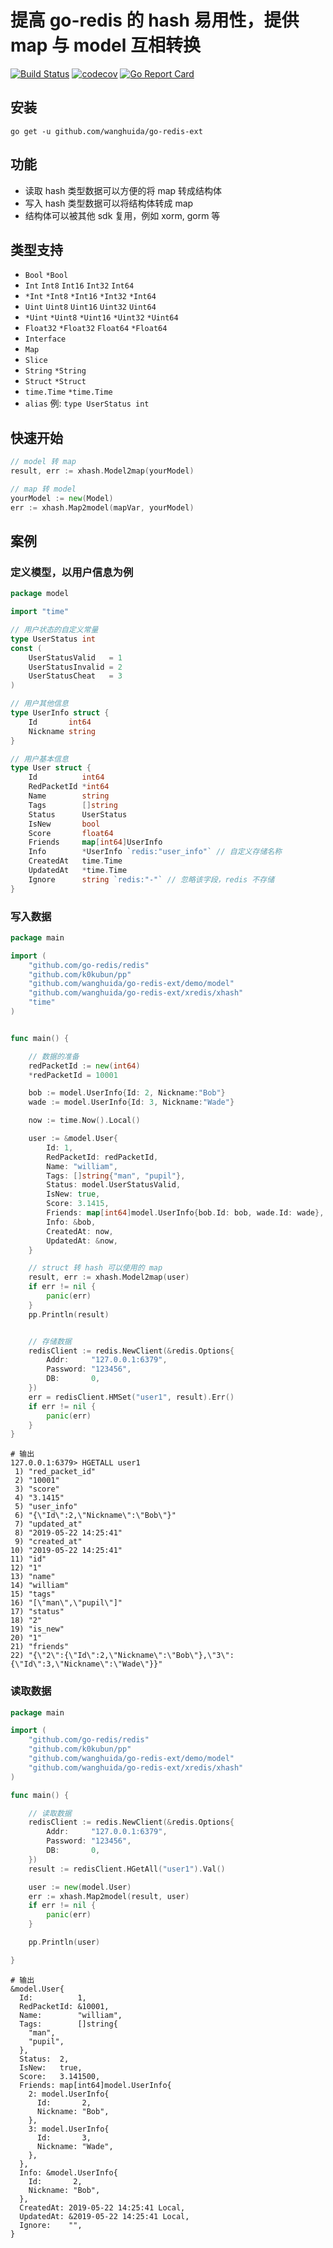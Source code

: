 # 提高 go-redis 的 hash 易用性，提供 map 与 model 互相转换

[![Build Status](https://travis-ci.org/wanghuida/go-redis-ext.svg?branch=master)](https://travis-ci.org/wanghuida/go-redis-ext)
[![codecov](https://codecov.io/gh/wanghuida/go-redis-ext/branch/master/graph/badge.svg)](https://codecov.io/gh/wanghuida/go-redis-ext)
[![Go Report Card](https://goreportcard.com/badge/github.com/wanghuida/go-redis-ext)](https://goreportcard.com/report/github.com/wanghuida/go-redis-ext)

## 安装

```shell
go get -u github.com/wanghuida/go-redis-ext
```

## 功能

- 读取 hash 类型数据可以方便的将 map 转成结构体
- 写入 hash 类型数据可以将结构体转成 map
- 结构体可以被其他 sdk 复用，例如 xorm, gorm 等

## 类型支持

- `Bool` `*Bool`
- `Int` `Int8` `Int16` `Int32` `Int64`
- `*Int` `*Int8` `*Int16` `*Int32` `*Int64`
- `Uint` `Uint8` `Uint16` `Uint32` `Uint64`
- `*Uint` `*Uint8` `*Uint16` `*Uint32` `*Uint64`
- `Float32` `*Float32` `Float64` `*Float64`
- `Interface`
- `Map`
- `Slice`
- `String` `*String`
- `Struct` `*Struct`
- `time.Time` `*time.Time`
- `alias` 例: `type UserStatus int`

## 快速开始

```go
// model 转 map
result, err := xhash.Model2map(yourModel)

// map 转 model
yourModel := new(Model)
err := xhash.Map2model(mapVar, yourModel)
```


## 案例

### 定义模型，以用户信息为例

```go
package model

import "time"

// 用户状态的自定义常量
type UserStatus int
const (
	UserStatusValid   = 1
	UserStatusInvalid = 2
	UserStatusCheat   = 3
)

// 用户其他信息
type UserInfo struct {
	Id       int64
	Nickname string
}

// 用户基本信息
type User struct {
	Id          int64
	RedPacketId *int64
	Name        string
	Tags        []string
	Status      UserStatus
	IsNew       bool
	Score       float64
	Friends     map[int64]UserInfo
	Info        *UserInfo `redis:"user_info"` // 自定义存储名称
	CreatedAt   time.Time
	UpdatedAt   *time.Time
	Ignore      string `redis:"-"` // 忽略该字段，redis 不存储
}

```

### 写入数据

```go
package main

import (
	"github.com/go-redis/redis"
	"github.com/k0kubun/pp"
	"github.com/wanghuida/go-redis-ext/demo/model"
	"github.com/wanghuida/go-redis-ext/xredis/xhash"
	"time"
)


func main() {

	// 数据的准备
	redPacketId := new(int64)
	*redPacketId = 10001

	bob := model.UserInfo{Id: 2, Nickname:"Bob"}
	wade := model.UserInfo{Id: 3, Nickname:"Wade"}

	now := time.Now().Local()

	user := &model.User{
		Id: 1,
		RedPacketId: redPacketId,
		Name: "william",
		Tags: []string{"man", "pupil"},
		Status: model.UserStatusValid,
		IsNew: true,
		Score: 3.1415,
		Friends: map[int64]model.UserInfo{bob.Id: bob, wade.Id: wade},
		Info: &bob,
		CreatedAt: now,
		UpdatedAt: &now,
	}

	// struct 转 hash 可以使用的 map
	result, err := xhash.Model2map(user)
	if err != nil {
		panic(err)
	}
	pp.Println(result)


	// 存储数据
	redisClient := redis.NewClient(&redis.Options{
		Addr:     "127.0.0.1:6379",
		Password: "123456",
		DB:       0,
	})
	err = redisClient.HMSet("user1", result).Err()
	if err != nil {
		panic(err)
	}
}

```

```shell
# 输出
127.0.0.1:6379> HGETALL user1
 1) "red_packet_id"
 2) "10001"
 3) "score"
 4) "3.1415"
 5) "user_info"
 6) "{\"Id\":2,\"Nickname\":\"Bob\"}"
 7) "updated_at"
 8) "2019-05-22 14:25:41"
 9) "created_at"
10) "2019-05-22 14:25:41"
11) "id"
12) "1"
13) "name"
14) "william"
15) "tags"
16) "[\"man\",\"pupil\"]"
17) "status"
18) "2"
19) "is_new"
20) "1"
21) "friends"
22) "{\"2\":{\"Id\":2,\"Nickname\":\"Bob\"},\"3\":{\"Id\":3,\"Nickname\":\"Wade\"}}"
```

### 读取数据

```go
package main

import (
	"github.com/go-redis/redis"
	"github.com/k0kubun/pp"
	"github.com/wanghuida/go-redis-ext/demo/model"
	"github.com/wanghuida/go-redis-ext/xredis/xhash"
)

func main() {

	// 读取数据
	redisClient := redis.NewClient(&redis.Options{
		Addr:     "127.0.0.1:6379",
		Password: "123456",
		DB:       0,
	})
	result := redisClient.HGetAll("user1").Val()

	user := new(model.User)
	err := xhash.Map2model(result, user)
	if err != nil {
		panic(err)
	}

	pp.Println(user)

}
```


```shell
# 输出
&model.User{
  Id:          1,
  RedPacketId: &10001,
  Name:        "william",
  Tags:        []string{
    "man",
    "pupil",
  },
  Status:  2,
  IsNew:   true,
  Score:   3.141500,
  Friends: map[int64]model.UserInfo{
    2: model.UserInfo{
      Id:       2,
      Nickname: "Bob",
    },
    3: model.UserInfo{
      Id:       3,
      Nickname: "Wade",
    },
  },
  Info: &model.UserInfo{
    Id:       2,
    Nickname: "Bob",
  },
  CreatedAt: 2019-05-22 14:25:41 Local,
  UpdatedAt: &2019-05-22 14:25:41 Local,
  Ignore:    "",
}
```


